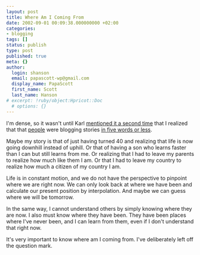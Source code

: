 ```yaml
---
layout: post
title: Where Am I Coming From
date: 2002-09-01 00:09:38.000000000 +02:00
categories:
- blogging
tags: []
status: publish
type: post
published: true
meta: {}
author:
  login: shanson
  email: papascott-wp@gmail.com
  display_name: PapaScott
  first_name: Scott
  last_name: Hanson
# excerpt: !ruby/object:Hpricot::Doc
  # options: {}
---
```

<p>I'm dense, so it wasn't until Karl <a href="http://www.paradox1x.org/archives/000238.shtml#000238">mentioned it a second time</a> that I realized that that <a href="http://weblog.burningbird.net/archives/000496.php">people</a> were blogging stories <a href="http://oblivio.com/road/02082801.shtml">in five words or less</a>. </p>
<p>Maybe my story is that of just having turned 40 and realizing that life is now going downhill instead of uphill. Or that of having a son who learns faster than I can but still learns from me. Or realizing that I had to leave my parents to realize how much like them I am. Or that I had to leave my country to realize how much a citizen of my country I am.</p>
<p>Life is in constant motion, and we do not have the perspective to pinpoint where we are right now. We can only look back at where we have been and calculate our present position by interpolation. And maybe we can guess where we will be tomorrow.</p>
<p>In the same way, I cannot understand others by simply knowing where they are now. I also must know where they have been. They have been places where I've never been, and I can learn from them, even if I don't understand that right now.</p>
<p>It's very important to know where am I coming from. I've deliberately left off the question mark.</p>
